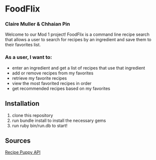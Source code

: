 # FoodFlix

### Claire Muller & Chhaian Pin

Welcome to our Mod 1 project! FoodFlix is a command line recipe search that allows a user to search for recipes by an ingredient and save them to their favorites list.

### As a user, I want to:
* enter an ingredient and get a list of recipes that use that ingredient
* add or remove recipes from my favorites
* retrieve my favorite recipes
* view the most favorited recipes in order
* get recommended recipes based on my favorites

## Installation
1. clone this repository
2. run bundle install to install the necessary gems
3. run ruby bin/run.db to start!

## Sources

[Recipe Puppy API](http://www.recipepuppy.com/api/)
